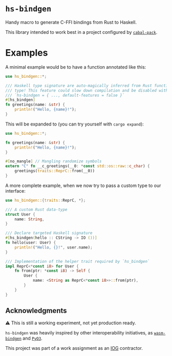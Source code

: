 <!-- cargo-sync-readme start -->

# `hs-bindgen`

Handy macro to generate C-FFI bindings from Rust to Haskell.

This library intended to work best in a project configured by
[`cabal-pack`](https://github.com/yvan-sraka/cabal-pack).

# Examples

A minimal example would be to have a function annotated like this:

```rust
use hs_bindgen::*;

/// Haskell type signature are auto-magically inferred from Rust function
/// type! This feature could slow down compilation and be disabled with:
/// `hs-bindgen = { ..., default-features = false }`
#[hs_bindgen]
fn greetings(name: &str) {
    println!("Hello, {name}!");
}
```

This will be expanded to (you can try yourself with `cargo expand`):

```rust
use hs_bindgen::*;

fn greetings(name: &str) {
    println!("Hello, {name}!");
}

#[no_mangle] // Mangling randomize symbols
extern "C" fn __c_greetings(__0: *const std::os::raw::c_char) {
    greetings(traits::ReprC::from(__0))
}
```

A more complete example, when we now try to pass a custom type to our
interface:

```rust
use hs_bindgen::{traits::ReprC, *};

/// A custom Rust data-type
struct User {
    name: String,
}

/// Declare targeted Haskell signature
#[hs_bindgen(hello :: CString -> IO ())]
fn hello(user: User) {
    println!("Hello, {}!", user.name);
}

/// Implementation of the helper trait required by `hs_bindgen`
impl ReprC<*const i8> for User {
    fn from(ptr: *const i8) -> Self {
        User {
            name: <String as ReprC<*const i8>>::from(ptr),
        }
    }
}
```

## Acknowledgments

⚠️ This is still a working experiment, not yet production ready.

`hs-bindgen` was heavily inspired by other interoperability initiatives, as
[`wasm-bindgen`](https://github.com/rustwasm/wasm-bindgen) and
[`PyO3`](https://github.com/PyO3/pyo3).

This project was part of a work assignment as an
[IOG](https://github.com/input-output-hk) contractor.

<!-- cargo-sync-readme end -->
